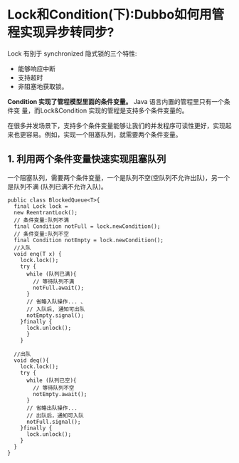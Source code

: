 # Lock和Condition(下):Dubbo如何用管程实现异步转同步?
Lock 有别于 synchronized 隐式锁的三个特性:
- 能够响应中断
- 支持超时
- 非阻塞地获取锁。

**Condition 实现了管程模型里面的条件变量。**
Java 语言内置的管程里只有一个条件变 量，而Lock&Condition 实现的管程是支持多个条件变量的。

在很多并发场景下，支持多个条件变量能够让我们的并发程序可读性更好，实现起来也更容易。例如，实现一个阻塞队列，就需要两个条件变量。

## 1. 利用两个条件变量快速实现阻塞队列
一个阻塞队列，需要两个条件变量，一个是队列不空(空队列不允许出队)，另一个是队列不满
(队列已满不允许入队)。

```
public class BlockedQueue<T>{
  final Lock lock =
  new ReentrantLock();
  // 条件变量:队列不满
  final Condition notFull = lock.newCondition();
  // 条件变量:队列不空
  final Condition notEmpty = lock.newCondition();
  //入队
  void enq(T x) {
    lock.lock();
    try {
      while (队列已满){
        // 等待队列不满
        notFull.await();
      }
      // 省略入队操作... 、
      // 入队后, 通知可出队
      notEmpty.signal();
    }finally {
      lock.unlock();
      }
    }

  //出队
  void deq(){
    lock.lock();
    try {
      while (队列已空){
        // 等待队列不空
        notEmpty.await();
      }
      // 省略出队操作...
      // 出队后，通知可入队
      notFull.signal();
    }finally {
      lock.unlock();
    }
  }
}
```
